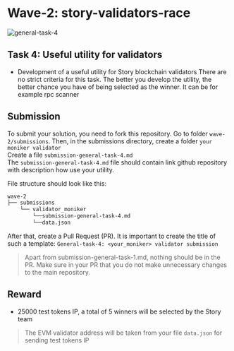 # Wave-2: story-validators-race
![general-task-4](https://github.com/user-attachments/assets/8700e4b9-86f0-4ccd-b8dc-5fea9999451b)

## Task 4: Useful utility for validators
- Development of a useful utility for Story blockchain validators
There are no strict criteria for this task. The better you develop the utility, the better chance you have of being selected as the winner. It can be for example rpc scanner

## Submission
To submit your solution, you need to fork this repository. Go to folder `wave-2/submissions`. Then, in the submissions directory, create a folder `your moniker validator`</br>
Create a file `submission-general-task-4.md`</br>
The `submission-general-task-4.md` file should contain link github repository with description how use your utility.

File structure should look like this:
```bash
wave-2
├── submissions
    └── validator_moniker
        └──submission-general-task-4.md
        └──data.json
```
After that, create a Pull Request (PR). It is important to create the title of such a template:
`General-task-4: <your_moniker> validator submission`

> Apart from submission-general-task-1.md, nothing should be in the PR. Make sure in your PR that you do not make unnecessary changes to the main repository.

## Reward
- 25000 test tokens IP, a total of 5 winners will be selected by the Story team
> The EVM validator address will be taken from your file `data.json` for sending test tokens IP
